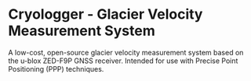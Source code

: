 # Cryologger - Glacier Velocity Measurement System

A low-cost, open-source glacier velocity measurement system based on the u-blox ZED-F9P GNSS receiver. Intended for use with Precise Point Positioning (PPP) techniques.
